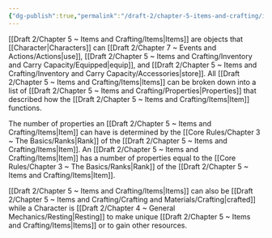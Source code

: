 ```yaml
---
{"dg-publish":true,"permalink":"/draft-2/chapter-5-items-and-crafting/items/"}
---
```


[[Draft 2/Chapter 5 ~ Items and Crafting/Items\|Items]] are objects that [[Character\|Characters]] can [[Draft 2/Chapter 7 ~ Events and Actions/Actions\|use]], [[Draft 2/Chapter 5 ~ Items and Crafting/Inventory and Carry Capacity/Equipped\|equip]], and [[Draft 2/Chapter 5 ~ Items and Crafting/Inventory and Carry Capacity/Accessories\|store]]. All [[Draft 2/Chapter 5 ~ Items and Crafting/Items\|Items]] can be broken down into a list of [[Draft 2/Chapter 5 ~ Items and Crafting/Properties\|Properties]] that described how the [[Draft 2/Chapter 5 ~ Items and Crafting/Items\|Item]] functions. 

The number of properties an [[Draft 2/Chapter 5 ~ Items and Crafting/Items\|Item]] can have is determined by the [[Core Rules/Chapter 3 ~ The Basics/Ranks\|Rank]] of the [[Draft 2/Chapter 5 ~ Items and Crafting/Items\|Item]]. An [[Draft 2/Chapter 5 ~ Items and Crafting/Items\|Item]] has a number of properties equal to the [[Core Rules/Chapter 3 ~ The Basics/Ranks\|Rank]] of the [[Draft 2/Chapter 5 ~ Items and Crafting/Items\|Item]].

[[Draft 2/Chapter 5 ~ Items and Crafting/Items\|Items]] can also be [[Draft 2/Chapter 5 ~ Items and Crafting/Crafting and Materials/Crafting\|crafted]] while a Character is [[Draft 2/Chapter 4 ~ General Mechanics/Resting\|Resting]] to make unique [[Draft 2/Chapter 5 ~ Items and Crafting/Items\|Items]] or to gain other resources.
